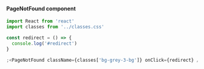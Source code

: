 #### PageNotFound component

```js
import React from 'react'
import classes from '../classes.css'

const redirect = () => {
  console.log('#redirect')
}

;<PageNotFound className={classes['bg-grey-3-bg']} onClick={redirect} />
```
